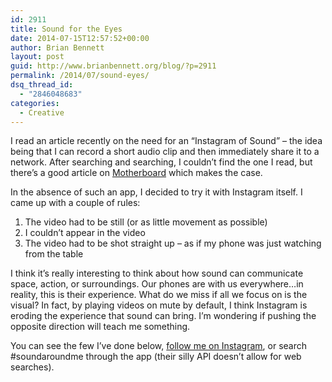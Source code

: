 ```yaml
---
id: 2911
title: Sound for the Eyes
date: 2014-07-15T12:57:52+00:00
author: Brian Bennett
layout: post
guid: http://www.brianbennett.org/blog/?p=2911
permalink: /2014/07/sound-eyes/
dsq_thread_id:
  - "2846048683"
categories:
  - Creative
---
```

I read an article recently on the need for an &#8220;Instagram of Sound&#8221; &#8211; the idea being that I can record a short audio clip and then immediately share it to a network. After searching and searching, I couldn&#8217;t find the one I read, but there&#8217;s a good article on <a href="http://motherboard.vice.com/blog/the-case-for-an-instagram-of-sound" class="broken_link" rel="nofollow">Motherboard</a> which makes the case.

In the absence of such an app, I decided to try it with Instagram itself. I came up with a couple of rules:

  1. The video had to be still (or as little movement as possible)
  2. I couldn&#8217;t appear in the video
  3. The video had to be shot straight up &#8211; as if my phone was just watching from the table

I think it&#8217;s really interesting to think about how sound can communicate space, action, or surroundings. Our phones are with us everywhere&#8230;in reality, this is their experience. What do we miss if all we focus on is the visual? In fact, by playing videos on mute by default, I think Instagram is eroding the experience that sound can bring. I&#8217;m wondering if pushing the opposite direction will teach me something.

You can see the few I&#8217;ve done below, [follow me on Instagram](http://www.instagram.com/bennettscience), or search #soundaroundme through the app (their silly API doesn&#8217;t allow for web searches).